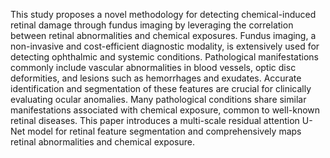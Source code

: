 This study proposes a novel methodology for detecting chemical-induced retinal damage through fundus imaging by leveraging the correlation between retinal abnormalities and chemical exposures. Fundus imaging, a non-invasive and cost-efficient diagnostic modality, is extensively used for detecting ophthalmic and systemic conditions. Pathological manifestations commonly include vascular abnormalities in blood vessels, optic disc deformities, and lesions such as hemorrhages and exudates. Accurate identification and segmentation of these features are crucial for clinically evaluating ocular anomalies. Many pathological conditions share similar manifestations associated with chemical exposure, common to well-known retinal diseases. This paper introduces a multi-scale residual attention U-Net model for retinal feature segmentation and comprehensively maps retinal abnormalities and chemical exposure. 
